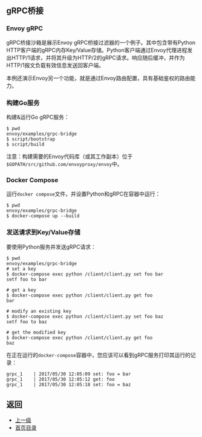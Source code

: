 ## gRPC桥接

### Envoy gRPC
gRPC桥接沙箱是展示Envoy gRPC桥接过滤器的一个例子。其中包含带有Python HTTP客户端的gRPC内存Key/Value存储。Python客户端通过Envoy代理进程发出HTTP/1请求，并将其升级为HTTP/2的gRPC请求。响应随后缓冲，并作为HTTP/1报文负载有效信息发送回客户端。

本例还演示Envoy另一个功能，就是通过Envoy路由配置，具有基础鉴权的路由能力。

### 构建Go服务
构建&运行Go gRPC服务：

```
$ pwd
envoy/examples/grpc-bridge
$ script/bootstrap
$ script/build
```

注意：构建需要的Envoy代码库（或其工作副本）位于`$GOPATH/src/github.com/envoyproxy/envoy`中。

### Docker Compose
运行`docker compose`文件，并设置Python和gRPC在容器中运行：

```
$ pwd
envoy/examples/grpc-bridge
$ docker-compose up --build
```

### 发送请求到Key/Value存储
要使用Python服务并发送gRPC请求：

```
$ pwd
envoy/examples/grpc-bridge
# set a key
$ docker-compose exec python /client/client.py set foo bar
setf foo to bar

# get a key
$ docker-compose exec python /client/client.py get foo
bar

# modify an existing key
$ docker-compose exec python /client/client.py set foo baz
setf foo to baz

# get the modified key
$ docker-compose exec python /client/client.py get foo
baz
```

在正在运行的`docker-compose`容器中，您应该可以看到gRPC服务打印其运行的记录：

```
grpc_1    | 2017/05/30 12:05:09 set: foo = bar
grpc_1    | 2017/05/30 12:05:12 get: foo
grpc_1    | 2017/05/30 12:05:18 set: foo = baz
```

## 返回
- [上一级](../Sandboxes.md)
- [首页目录](../../README.md)
